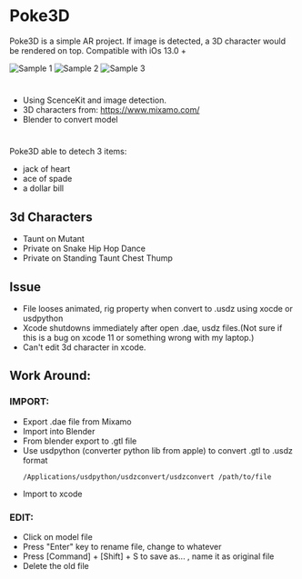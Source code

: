 # Poke3D

Poke3D is a simple AR project. If image is detected, a 3D character would be rendered on top.
Compatible with iOs 13.0 +

![Sample 1](https://github.com/nguyenvu2589/ios-tutorial/tree/master/Poke3D/sample_image/IMG_5170.PNG)
![Sample 2](https://github.com/nguyenvu2589/ios-tutorial/tree/master/Poke3D/sample_image/IMG_5171.PNG)
![Sample 3](https://github.com/nguyenvu2589/ios-tutorial/tree/master/Poke3D/sample_image/IMG_5172.PNG)
#
- Using ScenceKit and image detection. 
- 3D characters from: https://www.mixamo.com/
- Blender to convert model

#
Poke3D able to detech 3 items: 
- jack of heart
- ace of spade
- a dollar bill

## 3d Characters
- Taunt on Mutant
- Private on Snake Hip Hop Dance
- Private on Standing Taunt Chest Thump

## Issue
- File looses animated, rig property when convert to .usdz using xocde or usdpython
- Xcode shutdowns immediately after open .dae, usdz files.(Not sure if this is a bug on xcode 11 or something wrong with my laptop.)
- Can't edit 3d character in xcode.

## Work Around:
### IMPORT:
- Export .dae file from Mixamo
- Import into Blender
- From blender export to .gtl file
- Use usdpython (converter python lib from apple) to convert .gtl to .usdz format
  ```
  /Applications/usdpython/usdzconvert/usdzconvert /path/to/file
  ```
- Import to xcode

### EDIT:
- Click on model file 
- Press "Enter" key to rename file, change to whatever
- Press [Command] + [Shift] + S to save as... , name it as original file
- Delete the old file

